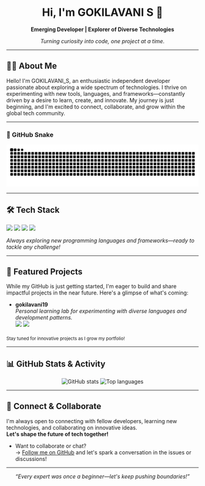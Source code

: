 <!-- HERO SECTION -->
<h1 align="center">Hi, I'm GOKILAVANI S 👋</h1>
<p align="center">
  <strong>Emerging Developer | Explorer of Diverse Technologies</strong>
</p>
<p align="center">
  <em>Turning curiosity into code, one project at a time.</em>
</p>

---

<!-- ABOUT ME -->
## 👩‍💻 About Me

Hello! I'm GOKILAVANI_S, an enthusiastic independent developer passionate about exploring a wide spectrum of technologies. I thrive on experimenting with new tools, languages, and frameworks—constantly driven by a desire to learn, create, and innovate. My journey is just beginning, and I'm excited to connect, collaborate, and grow within the global tech community.

---

### 🐍 GitHub Snake

<p align="center">
  <img src="https://raw.githubusercontent.com/gokilavani19/gokilavani19/output/github-snake.svg" alt="Snake animation" />
</p>




---

<!-- TECH STACK -->
## 🛠️ Tech Stack

<p>
  <img src="https://img.shields.io/badge/-Learning%20Mindset-4B8BBE.svg?style=flat&logo=python&logoColor=white" />
  <img src="https://img.shields.io/badge/-Open%20Source-333333?style=flat&logo=github&logoColor=white" />
  <img src="https://img.shields.io/badge/-Multi-Language-007396?style=flat&logo=codeforces&logoColor=white" />
  <img src="https://img.shields.io/badge/-Continuous%20Learner-0a192f?style=flat&logo=read-the-docs&logoColor=white" />
</p>
<p>
  <em>Always exploring new programming languages and frameworks—ready to tackle any challenge!</em>
</p>

---

<!-- FEATURED PROJECTS -->
## 🌟 Featured Projects

While my GitHub is just getting started, I'm eager to build and share impactful projects in the near future. Here's a glimpse of what's coming:

- **gokilavani19**  
  <em>Personal learning lab for experimenting with diverse languages and development patterns.</em>  
  <img src="https://img.shields.io/badge/Status-Experimenting-blue" /> <img src="https://img.shields.io/badge/Focus-Diverse%20Tech-lightgrey" />

<sub>Stay tuned for innovative projects as I grow my portfolio!</sub>

---

<!-- GITHUB ACTIVITY -->
## 📊 GitHub Stats & Activity

<p align="center">
  <img src="https://github-readme-stats.vercel.app/api?username=gokilavani19&show_icons=true&hide_title=true&theme=vue-dark" alt="GitHub stats" width="410"/>
  <img src="https://github-readme-stats.vercel.app/api/top-langs/?username=gokilavani19&layout=compact&hide_title=true&theme=vue-dark" alt="Top languages" width="320"/>
</p>


---

<!-- CONNECT -->
## 🤝 Connect & Collaborate

I'm always open to connecting with fellow developers, learning new technologies, and collaborating on innovative ideas.  
**Let's shape the future of tech together!**

- Want to collaborate or chat?  
  → [Follow me on GitHub](https://github.com/gokilavani19) and let's spark a conversation in the issues or discussions!

---

<p align="center">
  <em>“Every expert was once a beginner—let's keep pushing boundaries!”</em>
</p>
